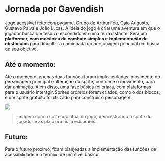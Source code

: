 # Jornada por Gavendish
Jogo acessível feito com pygame. Grupo de Arthur Feu, Caio Augusto, Gustavo Paiva e João Lucas. A ideia do jogo é criar uma aventura em que o jogador busca um tesouro escondido em uma terra distante. Será um **platformer, com mecânica de combate simples e implementação de obstáculos** para dificultar a caminhada do personagem principal em busca de seu objetivo.

## Até o momento:
Até o momento, apenas duas funções foram implementadas: movimento do personagem principal e alteração do sprite, conforme o movimento, para dar animação. Além disso, uma fase básica foi criada, com plataformas para o usuário interagir. Sprites próprios foram criados, como o dos blocos, e um sprite gratuito foi utilizado para construir o personagem.

<img src = "https://github.com/TP-Coltec-UFMG/JACP/blob/main/img/ateomomento0602.jpg">

> Imagem com o conteúdo atual do jogo, demonstrando o sprite do jogador e as plataformas já existentes.

## Futuro:
Para o futuro próximo, ficam planjeadas a implementação das funções de acessibilidade e o término de um nível básico.

